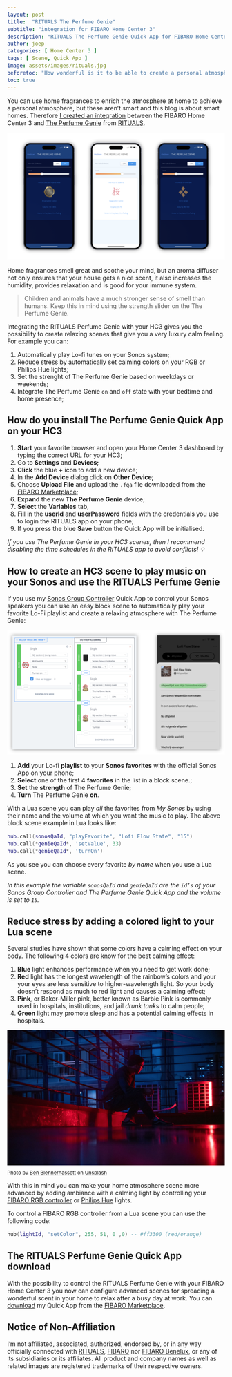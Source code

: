 ```yaml
---
layout: post
title:  "RITUALS The Perfume Genie"
subtitle: "integration for FIBARO Home Center 3"
description: "RITUALS The Perfume Genie Quick App for FIBARO Home Center 3"
author: joep
categories: [ Home Center 3 ]
tags: [ Scene, Quick App ]
image: assets/images/rituals.jpg
beforetoc: "How wonderful is it to be able to create a personal atmosphere at home that your whole family feels comfortable in."
toc: true
---
```


You can use home fragrances to enrich the atmosphere at home to achieve a personal atmosphere, but these aren’t smart and this blog is about smart homes. Therefore [I created an integration](https://marketplace.fibaro.com/items/rituals-the-perfume-genie) between the FIBARO Home Center 3 and [The Perfume Genie](https://www.rituals.com/en-nl/collection-story-perfumegenie.html) from [RITUALS](https://www.rituals.com).

![rituals1.png](../assets/images/rituals1.png)

Home fragrances smell great and soothe your mind, but an aroma diffuser not only ensures that your house gets a nice scent, it also increases the humidity, provides relaxation and is good for your immune system. 

> Children and animals have a much stronger sense of smell than humans. Keep this in mind using the strength slider on the The Perfume Genie.

Integrating the RITUALS Perfume Genie with your HC3 gives you the possibility to create relaxing scenes that give you a very luxury calm feeling. For example you can:

1. Automatically play Lo-fi tunes on your Sonos system;
2. Reduce stress by automatically set calming colors on your RGB or Philips Hue lights;
3. Set the strenght of The Perfume Genie based on weekdays or weekends;
4. Integrate The Perfume Genie `on` and `off` state with your bedtime and home presence;

## How do you install The Perfume Genie Quick App on your HC3

1. **Start** your favorite browser and open your Home Center 3 dashboard by typing the correct URL for your HC3;
2. Go to **Settings** and **Devices;**
3. **Click** the blue **+** icon to add a new device;
4. In the **Add Device** dialog click on **Other Device;**
5. Choose **Upload File** and upload the `.fqa` file downloaded from the [FIBARO Marketplace](https://marketplace.fibaro.com/items/rituals-the-perfume-genie);
6. **Expand** the new **The Perfume Genie** device;
7. **Select** the **Variables** tab,
8. Fill in the **userId** and **userPassword** fields with the credentials you use to login the RITUALS app on your phone;
9. If you press the blue **Save** button the Quick App will be initialised.

*If you use The Perfume Genie in your HC3 scenes, then I recommend disabling the time schedules in the RITUALS app to avoid conflicts! 💡*

## How to create an HC3 scene to play music on your Sonos and use the RITUALS Perfume Genie

If you use my [Sonos Group Controller](https://docs.joepverhaeg.nl/sonos-group-controller/) Quick App to control your Sonos speakers you can use an easy block scene to automatically play your favorite Lo-Fi playlist and create a relaxing atmosphere with The Perfume Genie:

![rituals2.png](../assets/images/rituals2.png)

1. **Add** your Lo-fi **playlist** to your **Sonos favorites** with the official Sonos App on your phone;
2. **Select** one of the first 4 **favorites** in the list in a block scene.;
3. **Set** the **strength** of The Perfume Genie;
4. **Turn** The Perfume Genie **on**.

With a Lua scene you can play *all* the favorites from *My Sonos* by using their name and the volume at which you want the music to play. The above block scene example in Lua looks like:

```lua
hub.call(sonosQaId, "playFavorite", "Lofi Flow State", "15")
hub.call(*genieQaId*, 'setValue', 33)
hub.call(*genieQaId*, 'turnOn')
```

As you see you can choose every favorite *by name* when you use a Lua scene.

*In this example the variable `sonosQaId` and `genieQaId` are the `id’s` of your Sonos Group Controller and The Perfume Genie Quick App and the volume is set to `15`.*

## Reduce stress by adding a colored light to your Lua scene

Several studies have shown that some colors have a calming effect on your body. The following 4 colors are know for the best calming effect:

1. **Blue** light enhances performance when you need to get work done;
2. **Red** light has the longest wavelength of the rainbow’s colors and your your eyes are less sensitive to higher-wavelength light. So your body doesn’t respond as much to red light and causes a calming effect;
3. **Pink**, or Baker-Miller pink, better known as Barbie Pink is commonly used in hospitals, institutions, and jail *drunk tanks* to calm people;
4. **Green** light may promote sleep and has a potential calming effects in hospitals.

![rituals3.png](../assets/images/rituals3.jpg)
<sub>Photo by <a href="https://unsplash.com/es/@benblenner?utm_source=unsplash&utm_medium=referral&utm_content=creditCopyText">Ben Blennerhassett</a> on <a href="https://unsplash.com/photos/_u1uSwk3bCQ?utm_source=unsplash&utm_medium=referral&utm_content=creditCopyText">Unsplash</a></sub>

With this in mind you can make your home atmosphere scene more advanced by adding ambiance with a calming light by controlling your [FIBARO RGB controller](https://www.fibaro.com/en/products/rgbw-controller/) or [Philips Hue](https://www.philips-hue.com) lights.

To control a FIBARO RGB controller from a Lua scene you can use the following code:

```lua
hub(lightId, "setColor", 255, 51, 0 ,0) -- #ff3300 (red/orange)
```

## The RITUALS Perfume Genie Quick App download

With the possibility to control the RITUALS Perfume Genie with your FIBARO Home Center 3 you now can configure advanced scenes for spreading a wonderful scent in your home to relax after a busy day at work. You can [download](https://marketplace.fibaro.com/items/rituals-the-perfume-genie) my Quick App from the [FIBARO Marketplace](https://marketplace.fibaro.com/items/rituals-the-perfume-genie).

## Notice of Non-Affiliation

I’m not affiliated, associated, authorized, endorsed by, or in any way officially connected with [RITUALS](https://www.rituals.com/), [FIBARO](https://www.fibaro.com/) nor [FIBARO Benelux](https://fibarobenelux.com/), or any of its subsidiaries or its affiliates. All product and company names as well as related images are registered trademarks of their respective owners.